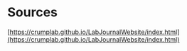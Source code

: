 # Sources
 [https://crumplab.github.io/LabJournalWebsite/index.html](https://crumplab.github.io/LabJournalWebsite/index.html)

